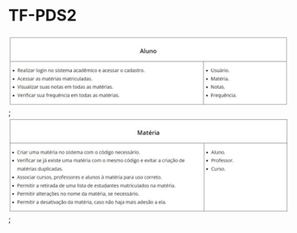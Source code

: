 # TF-PDS2

<img src="/assets/hists/historia-aluno.jpeg">;
<img src="/assets/hists/historia-materia.jpeg">;

